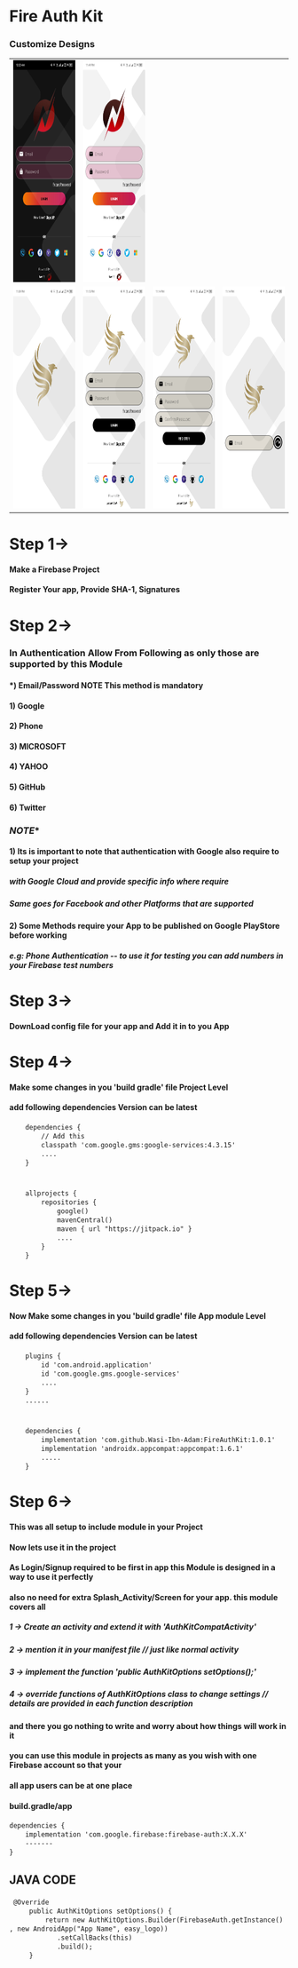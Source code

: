 # Fire Auth Kit

### Customize Designs

<table>
     <tr>
        <td>
          <img src="medias/img_ (1).jpg" width="200" height="400" />
        </td>
        <td>
          <img src="medias/img_ (3).jpg" width="200" height="400" />
        </td>   
     </tr>
     <tr>
        <td>
          <img src="medias/img_ (7).jpg" width="200" height="400" />
        </td>
        <td>
          <img src="medias/img_ (6).jpg" width="200" height="400" />
        </td>  
         <td>
          <img src="medias/img_ (5).jpg" width="200" height="400" />
        </td>  
         <td>
          <img src="medias/img_ (4).jpg" width="200" height="400" />
        </td>  
     </tr>
 </table>

# Step 1->
####    Make a Firebase Project
####    Register Your app, Provide SHA-1,  Signatures
# Step 2->
###    In Authentication Allow From Following as only those are supported by this Module
####        *) Email/Password    **NOTE** This method is mandatory 
####        1) Google           
####        2) Phone
####        3) MICROSOFT
####        4) YAHOO
####        5) GitHub
####        6) Twitter
###    *********NOTE**********
####           1) Its is important to note that authentication with Google also require to setup your project
#####             with Google Cloud and provide specific info where require 
#####             Same goes for Facebook and other Platforms that are supported
####           2) Some Methods require your App to be published on Google PlayStore before working 
#####             e.g: Phone Authentication -- to use it for testing you can add numbers in your Firebase test numbers

# Step 3->
####    DownLoad config file for your app and Add it in to you App
# Step 4->
####    Make some changes in you 'build gradle' file Project Level
####    add following dependencies Version can be latest

        dependencies {
            // Add this
            classpath 'com.google.gms:google-services:4.3.15'
            ....
        }
#
        allprojects {
            repositories {
                google()
                mavenCentral()
                maven { url "https://jitpack.io" }
                ....
            }
        }

# Step 5->
####    Now Make some changes in you 'build gradle' file App module Level
####    add following dependencies Version can be latest

        plugins {
            id 'com.android.application'
            id 'com.google.gms.google-services'
            ....
        }
        ......
#
        dependencies {
            implementation 'com.github.Wasi-Ibn-Adam:FireAuthKit:1.0.1'
            implementation 'androidx.appcompat:appcompat:1.6.1'
            .....
        }
# Step 6->
####    This was all setup to include module in your Project
####    Now lets use it in the project 
####        As Login/Signup required to be first in app this Module is designed in a way to use it perfectly
####        also no need for extra Splash_Activity/Screen for your app. this module covers all
    
#####   1 -> Create an activity and extend it with 'AuthKitCompatActivity'   
#####   2 -> mention it in your manifest file   // just like normal activity
#####   3 -> implement the function 'public AuthKitOptions setOptions();'
#####   4 -> override functions of AuthKitOptions class to change settings // details are provided in each function description

####   and there you go nothing to write and worry about how things will work in it
####   you can use this module in projects as many as you wish with one Firebase account so that your 
####   all app users can be at one place 
####   build.gradle/app
    dependencies {
        implementation 'com.google.firebase:firebase-auth:X.X.X'
        -------
    }
## JAVA CODE
####   
     @Override
         public AuthKitOptions setOptions() {
             return new AuthKitOptions.Builder(FirebaseAuth.getInstance() , new AndroidApp("App Name", easy_logo))
                .setCallBacks(this)
                .build();
         }
####
####
